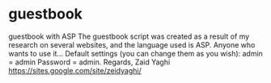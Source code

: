 # guestbook
guestbook with ASP
The guestbook script was created as a result of my research on several websites, and the language used is ASP.
Anyone who wants to use it...
Default settings (you can change them as you wish):
admin = admin
Password = admin.
Regards, Zaid Yaghi
https://sites.google.com/site/zeidyaghi/
